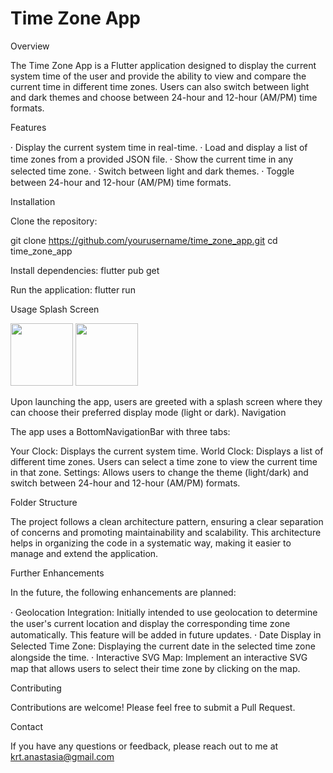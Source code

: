 # Time Zone App

Overview

The Time Zone App is a Flutter application designed to display the current system time of the user and provide the ability to view and compare the current time in different time zones. Users can also switch between light and dark themes and choose between 24-hour and 12-hour (AM/PM) time formats.

Features

⸱ Display the current system time in real-time.
⸱ Load and display a list of time zones from a provided JSON file.
⸱ Show the current time in any selected time zone.
⸱ Switch between light and dark themes.
⸱ Toggle between 24-hour and 12-hour (AM/PM) time formats.

Installation

Clone the repository:

git clone https://github.com/yourusername/time_zone_app.git
cd time_zone_app

Install dependencies:
flutter pub get

Run the application:
flutter run

Usage
Splash Screen

<p float="left"> 
<img src="https://github.com/user-attachments/assets/1be802ef-ee23-4ada-8266-ec7e68770fd6" width="100" /> 
<img src="https://github.com/user-attachments/assets/0b4991a3-496c-4bd2-ad56-68b82dfe86ef" width="100" /> 
</p>

Upon launching the app, users are greeted with a splash screen where they can choose their preferred display mode (light or dark).
Navigation

The app uses a BottomNavigationBar with three tabs:

Your Clock: Displays the current system time.
World Clock: Displays a list of different time zones. Users can select a time zone to view the current time in that zone.
Settings: Allows users to change the theme (light/dark) and switch between 24-hour and 12-hour (AM/PM) formats.

Folder Structure

The project follows a clean architecture pattern, ensuring a clear separation of concerns and promoting maintainability and scalability. 
This architecture helps in organizing the code in a systematic way, making it easier to manage and extend the application.

Further Enhancements

In the future, the following enhancements are planned:

⸱ Geolocation Integration: Initially intended to use geolocation to determine the user's current location and display the corresponding time zone automatically. This feature will be added in future updates.
⸱ Date Display in Selected Time Zone: Displaying the current date in the selected time zone alongside the time.
⸱ Interactive SVG Map: Implement an interactive SVG map that allows users to select their time zone by clicking on the map.

Contributing

Contributions are welcome! Please feel free to submit a Pull Request.

Contact

If you have any questions or feedback, please reach out to me at krt.anastasia@gmail.com
